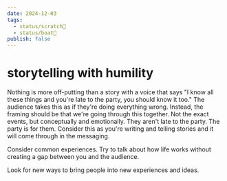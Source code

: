 ```yaml
---
date: 2024-12-03
tags:
  - status/scratch📝
  - status/boat🚤
publish: false
---
```

# storytelling with humility


Nothing is more off-putting than a story with a voice that says "I know all these things and you're late to the party, you should know it too."
The audience takes this as if they're doing everything wrong.
Instead, the framing should be that we're going through this together. Not the exact events, but conceptually and emotionally.
They aren't late to the party. The party is for them. 
Consider this as you're writing and telling stories and it will come through in the messaging.


Consider common experiences. Try to talk about how life works without creating a gap between you and the audience.

Look for new ways to bring people into new experiences and ideas.

